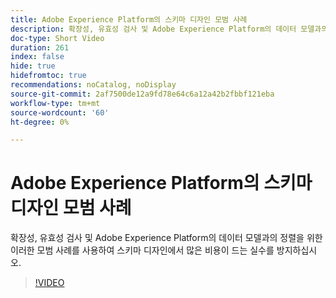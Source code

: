 ```yaml
---
title: Adobe Experience Platform의 스키마 디자인 모범 사례
description: 확장성, 유효성 검사 및 Adobe Experience Platform의 데이터 모델과의 정렬을 위한 이러한 모범 사례를 사용하여 스키마 디자인에서 많은 비용이 드는 실수를 방지하십시오.
doc-type: Short Video
duration: 261
index: false
hide: true
hidefromtoc: true
recommendations: noCatalog, noDisplay
source-git-commit: 2af7500de12a9fd78e64c6a12a42b2fbbf121eba
workflow-type: tm+mt
source-wordcount: '60'
ht-degree: 0%

---
```



# Adobe Experience Platform의 스키마 디자인 모범 사례

확장성, 유효성 검사 및 Adobe Experience Platform의 데이터 모델과의 정렬을 위한 이러한 모범 사례를 사용하여 스키마 디자인에서 많은 비용이 드는 실수를 방지하십시오.

<!-- 72_S655_3442541_260_best-practices-for-schema-design-in-adobe-experience-platform -->
>[!VIDEO](https://video.tv.adobe.com/v/3458268/?learn=on&enablevpops=true)
